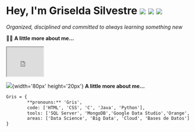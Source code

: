 # Hey, I'm Griselda Silvestre ![](https://www.gifsanimados.org/data/media/50/flor-imagen-animada-0318.gif) ![](https://www.gifsanimados.org/data/media/50/flor-imagen-animada-0303.gif) ![](https://www.gifsanimados.org/data/media/278/sol-imagen-animada-0758.gif)

*Organized, disciplined and committed to always learning something new*



:pouting_woman: **A little more about me...**

<iframe width="100" height = "80"
src="https://cdn-icons-png.flaticon.com/512/2026/2026506.png">
</iframe>

![](https://cdn-icons-png.flaticon.com/512/2026/2026506.png){width='80px' height='20px'} **A little more about me...**

```diff
Gris = {
        **pronouns:** 'Gris',
        code: ['HTML', 'CSS', 'C', 'Java', 'Python'],
        tools: ['SQL Server', 'MongoDB','Google Data Studio','Orange', 'Excel Intermedio'],
        areas: ['Data Science', 'Big Data', 'Cloud', 'Bases de Datos']
}
```
<!---
Gris-95/Gris-95 is a ✨ special ✨ repository because its `README.md` (this file) appears on your GitHub profile.
You can click the Preview link to take a look at your changes.
--->
